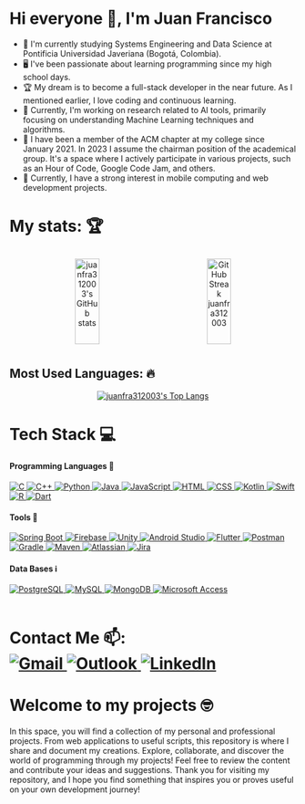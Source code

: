 <h1>Hi everyone 🤙, I'm Juan Francisco </h1>

<div align="left">
  <ul>
    <li>📘 I'm currently studying Systems Engineering and Data Science at Pontificia Universidad Javeriana (Bogotá, Colombia).</li>
    <li>🖥 I've been passionate about learning programming since my high school days.</li>
    <li>🏆 My dream is to become a full-stack developer in the near future. As I mentioned earlier, I love coding and continuous learning.</li>
    <li>🤖 Currently, I'm working on research related to AI tools, primarily focusing on understanding Machine Learning techniques and algorithms.</li>
    <li>🥇 I have been a member of the ACM chapter at my college since January 2021. In 2023 I assume the chairman position of the academical group. It's a space where I actively participate in various projects, such as an Hour of Code, Google Code Jam, and others.</li>
    <li>🧠 Currently, I have a strong interest in mobile computing and web development projects.</li>
  </ul>
</div>

<div>
<h1> My stats: 🏆 </h2>
<div align="center">
  <div style="display: flex; flex-direction: row; align-items: center; justify-content: center;">
    <a href="[https://github-readme-stats.demolab.com/?user=juanfra312003](https://github-readme-stats.vercel.app/api?username=juanfra312003)" style="margin: 10px;">
      <img src="https://github-readme-stats.vercel.app/api?username=juanfra312003&show_icons=true&theme=algolia" alt="juanfra312003's GitHub stats" width="45%" height="150px";">
    </a>
    <a href="[https://streak-stats.demolab.com/?user=juanfra312003](https://streak-stats.demolab.com/?user=juanfra312003&theme=algolia)" style="margin: 10px;">
      <img src="https://streak-stats.demolab.com/?user=juanfra312003&theme=algolia" alt="GitHub Streak juanfra312003" width="45%" height="150px";">
    </a>
  </div>
</div>


<h2> Most Used Languages: 🔥 </h2>
<div align="center">
  <a href="[https://top-langs-stats.demolab.com/?user=juanfra312003](https://github-readme-stats-git-masterrstaa-rickstaa.vercel.app/api/top-langs/)">
    <img src="https://github-readme-stats-git-masterrstaa-rickstaa.vercel.app/api/top-langs/?username=juanfra312003&amp;layout=donut&amp;title_color=3382ed&amp;text_color=ffffff&amp;icon_color=0891b2&amp;bg_color=181824&amp;hide_border=true&amp;show_icons=true&amp;langs_count=10&theme=algolia" style="max-width: 100%;" alt="juanfra312003's Top Langs">
  </a>
</div>
</div>

<div align = "left">
  <h1> Tech Stack 💻 </h1>
  
  <h4> Programming Languages 📢</h4>
  <a href="https://en.wikipedia.org/wiki/C_(programming_language)">
            <img src="https://img.shields.io/badge/C-00599C?style=for-the-badge&logo=c&logoColor=white" alt="C">
        </a>
        <a href="https://en.wikipedia.org/wiki/C%2B%2B">
            <img src="https://img.shields.io/badge/C%2B%2B-00599C?style=for-the-badge&logo=c%2B%2B&logoColor=white" alt="C++">
        </a>
        <a href="https://www.python.org/">
            <img src="https://img.shields.io/badge/Python-3776AB?style=for-the-badge&logo=python&logoColor=white" alt="Python">
        </a>
        <a href="https://www.java.com/">
            <img src="https://img.shields.io/badge/Java-007396?style=for-the-badge&logo=java&logoColor=white" alt="Java">
        </a>
        <a href="https://developer.mozilla.org/en-US/docs/Web/JavaScript">
            <img src="https://img.shields.io/badge/JavaScript-F7DF1E?style=for-the-badge&logo=javascript&logoColor=black" alt="JavaScript">
        </a>
        <a href="https://developer.mozilla.org/en-US/docs/Web/HTML">
            <img src="https://img.shields.io/badge/HTML5-E34F26?style=for-the-badge&logo=html5&logoColor=white" alt="HTML">
        </a>
        <a href="https://developer.mozilla.org/en-US/docs/Web/CSS">
            <img src="https://img.shields.io/badge/CSS3-1572B6?style=for-the-badge&logo=css3&logoColor=white" alt="CSS">
        </a>
        <a href="https://kotlinlang.org/">
            <img src="https://img.shields.io/badge/Kotlin-0095D5?style=for-the-badge&logo=kotlin&logoColor=white" alt="Kotlin">
        </a>
        <a href="https://developer.apple.com/swift/">
            <img src="https://img.shields.io/badge/Swift-FFAC45?style=for-the-badge&logo=swift&logoColor=white" alt="Swift">
        </a>
        <a href="https://www.r-project.org/">
            <img src="https://img.shields.io/badge/R-276DC3?style=for-the-badge&logo=r&logoColor=white" alt="R">
        </a>
        <a href="https://dart.dev/">
            <img src="https://img.shields.io/badge/Dart-0175C2?style=for-the-badge&logo=dart&logoColor=white" alt="Dart">
        </a>
  
  <h4> Tools 🧰 </h4>
  <div>
        <a href="https://spring.io/projects/spring-boot">
            <img src="https://img.shields.io/badge/SpringBoot-6DB33F?style=for-the-badge&logo=spring-boot" alt="Spring Boot">
        </a>
        <a href="https://firebase.google.com/">
            <img src="https://img.shields.io/badge/Firebase-FFCA28?style=for-the-badge&logo=firebase&logoColor=black" alt="Firebase">
        </a>
        <a href="https://unity.com/">
            <img src="https://img.shields.io/badge/Unity-000000?style=for-the-badge&logo=unity" alt="Unity">
        </a>
        <a href="https://developer.android.com/studio">
            <img src="https://img.shields.io/badge/Android%20Studio-3DDC84?style=for-the-badge&logo=android-studio&logoColor=white" alt="Android Studio">
        </a>
        <a href="https://flutter.dev/">
            <img src="https://img.shields.io/badge/Flutter-02569B?style=for-the-badge&logo=flutter&logoColor=white" alt="Flutter">
        </a>
        <a href="https://www.postman.com/">
            <img src="https://img.shields.io/badge/Postman-FF6C37?style=for-the-badge&logo=postman&logoColor=black" alt="Postman">
        </a>
        <a href="https://gradle.org/">
            <img src="https://img.shields.io/badge/Gradle-02303A?style=for-the-badge&logo=gradle&logoColor=white" alt="Gradle">
        </a>
        <a href="https://maven.apache.org/">
            <img src="https://img.shields.io/badge/Maven-C71A36?style=for-the-badge&logo=apache-maven&logoColor=white" alt="Maven">
        </a>
        <a href="https://www.atlassian.com/">
            <img src="https://img.shields.io/badge/Atlassian-0052CC?style=for-the-badge&logo=atlassian&logoColor=white" alt="Atlassian">
        </a>
        <a href="https://www.atlassian.com/software/jira">
            <img src="https://img.shields.io/badge/Jira-0052CC?style=for-the-badge&logo=jira&logoColor=white" alt="Jira">
        </a>
    </div>
  
  <h4> Data Bases ℹ️ </h4>
  <div>
        <a href="https://www.postgresql.org/">
            <img src="https://img.shields.io/badge/PostgreSQL-336791?style=for-the-badge&logo=postgresql&logoColor=white" alt="PostgreSQL">
        </a>
        <a href="https://www.mysql.com/">
            <img src="https://img.shields.io/badge/MySQL-4479A1?style=for-the-badge&logo=mysql&logoColor=white" alt="MySQL">
        </a>
        <a href="https://www.mongodb.com/">
            <img src="https://img.shields.io/badge/MongoDB-47A248?style=for-the-badge&logo=mongodb&logoColor=white" alt="MongoDB">
        </a>
        <a href="https://www.microsoft.com/en-us/microsoft-365/get-started-with-office-2019-ppa">
            <img src="https://img.shields.io/badge/Microsoft%20Access-A4373A?style=for-the-badge&logo=microsoft-access&logoColor=white" alt="Microsoft Access">
        </a>
    </div>
</div>

<br>

<div align = "left">
  <h1> Contact Me 📫:
  <div>
        <a href="mailto:juanframireze@gmail.com">
            <img src="https://img.shields.io/badge/Gmail-EA4335?style=for-the-badge&logo=gmail&logoColor=white" alt="Gmail">
        </a>
        <a href="mailto:juanframireze@javeriana.edu.co">
            <img src="https://img.shields.io/badge/Outlook-0078D4?style=for-the-badge&logo=microsoft-outlook&logoColor=white" alt="Outlook">
        </a>
        <a href="https://www.linkedin.com/in/juan-francisco-ramirez-escobar">
            <img src="https://img.shields.io/badge/LinkedIn-0A66C2?style=for-the-badge&logo=linkedin&logoColor=white" alt="LinkedIn">
        </a>
    </div>
</div>


<div>
  <h1> Welcome to my projects 🤓</h1>
  <p> In this space, you will find a collection of my personal and professional projects. From web applications to useful scripts, this repository is where I share and document my creations. Explore, collaborate, and discover the world of programming through my projects! Feel free to review the content and contribute your ideas and suggestions. Thank you for visiting my repository, and I hope you find something that inspires you or proves useful on your own development journey!
  </p>
</div>






<!--
**juanfra312003/juanfra312003** is a ✨ _special_ ✨ repository because its `README.md` (this file) appears on your GitHub profile.

Here are some ideas to get you started:

- 🔭 I’m currently working on ...
- 🌱 I’m currently learning ...
- 👯 I’m looking to collaborate on ...
- 🤔 I’m looking for help with ...
- 💬 Ask me about ...
- 📫 How to reach me: ...
- 😄 Pronouns: ...
- ⚡ Fun fact: ...
-->
